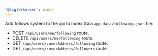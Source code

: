 ```yaml
---
'@sigle/server': minor
---
```


Add follows system to the api to index Gaia `app-data/following.json` file:

- POST `/api/users/me/following` route.
- DELETE `/api/users/me/following` route.
- GET `/api/users/:userAddress/following` route.
- GET `/api/users/:userAddress/followers` route.
